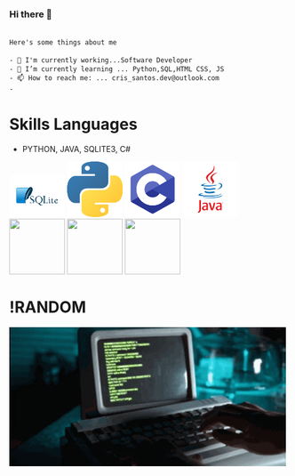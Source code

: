 ### Hi there 👋
```

Here's some things about me

- 🔭 I'm currently working...Software Developer
- 🌱 I’m currently learning ... Python,SQL,HTML CSS, JS
- 📫 How to reach me: ... cris_santos.dev@outlook.com
- 
```


# Skills  Languages 
 - PYTHON, JAVA, SQLITE3, C#

![](https://github.com/cristovanlopes/cristovanlopes/blob/main/pngegg.png)
![](https://github.com/cristovanlopes/cristovanlopes/blob/main/pngegg1.png)
![](https://github.com/cristovanlopes/cristovanlopes/blob/main/pngeggC.png)
![](https://github.com/cristovanlopes/cristovanlopes/blob/main/pngeggJ.png)
<img src="https://img.icons8.com/?size=512&id=750nXG40bbAS&format=png" width="100" height="100">
<img src="https://img.icons8.com/?size=512&id=111973&format=png" width="100" height="100">
<img src="https://img.icons8.com/?size=512&id=3752&format=png" width="100" height="100">


# !RANDOM
![](https://github.com/cristovanlopes/cristovanlopes/blob/main/coding-computer-coding.gif)
